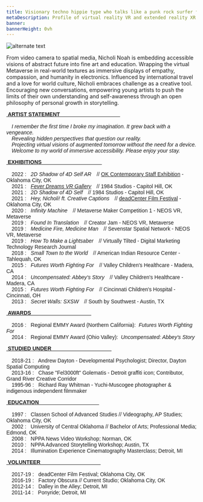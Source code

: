 ```yaml
---
title: Visionary techno hippie type who talks like a punk rock surfer from Oklahoma City
metaDescription: Profile of virtual reality VR and extended reality XR film video production artist
banner:
bannerHeight: 0vh
---
```


<div class="row">
  <div class="col-md-12">
    <img src="https://lh3.googleusercontent.com/-9X_0qe5RlyKshKh3J-xWaMaadMhxRm-1Lctj82IGVeVZ8rs8DLMznzbpfguJLmmXkb-ZQCm8V7NbgQG2FOcGlBT6F1FyyCqx0jgOeh5edZpUlreZpQTkweH2sv4BilzLNRIOHGQyA=w2400" alt="alternate text">
  </div>
</div>




From video camera to spatial media, Nicholi Noah is embedding accessible visions of abstract future into fine art and education. Wrapping the virtual Metaverse in real-world textures as immersive displays of empathy, compassion, and humanity in electronics. Influenced by international travel and a love for world culture, Nicholi embraces challenge as a creative tool. Encouraging new conversations, empowering young artists to push the limits of their own understanding and self-awareness through an open philosophy of personal growth in storytelling.

<div class="row">
  <div class="col-md-12">
    <p style="font-family:arial"><b><u>&nbsp;ARTIST STATEMENT &nbsp;&nbsp;&nbsp;&nbsp;&nbsp;&nbsp;&nbsp;&nbsp;&nbsp;&nbsp;&nbsp;&nbsp;&nbsp;&nbsp;&nbsp;&nbsp;&nbsp;&nbsp;&nbsp;&nbsp;&nbsp;&nbsp;&nbsp;&nbsp;&nbsp;&nbsp;&nbsp;&nbsp;&nbsp;&nbsp;&nbsp;&nbsp;&nbsp;&nbsp;&nbsp;&nbsp;&nbsp;&nbsp;&nbsp;&nbsp;</u></b></br><br>
    &emsp;<i>I remember the first time I broke my imagination. It grew back with a vengeance.</br>
    &emsp;Revealing hidden perspectives that question our reality.</br>
    &emsp;Projecting virtual visions of augmented tomorrow without the need for a device.</br>
    &emsp;Welcome to my world of immersive accessibility. Please enjoy your stay.</i></p>
  </div>
</div>

<div class="row">
  <div class="col-md-12">
    <p style="font-family:arial"><b><u>&nbsp;EXHIBITIONS &nbsp;&nbsp;&nbsp;&nbsp;&nbsp;&nbsp;&nbsp;&nbsp;&nbsp;&nbsp;&nbsp;&nbsp;&nbsp;&nbsp;&nbsp;&nbsp;&nbsp;&nbsp;&nbsp;&nbsp;&nbsp;&nbsp;&nbsp;&nbsp;&nbsp;&nbsp;&nbsp;&nbsp;&nbsp;&nbsp;&nbsp;&nbsp;&nbsp;&nbsp;&nbsp;&nbsp;&nbsp;&nbsp;&nbsp;&nbsp;</u></b></br></br>
    &emsp;2022 : &nbsp; <i>2D Shadow of 4D Self AR</i>&emsp;// <a href="https://www.mutualart.com/Exhibition/art_work_2022--The-Oklahoma-Contemporary/7F63C89433B1D706" target="_blank">OK Contemporary Staff Exhibition</a> - Oklahoma City, OK</br>
    &emsp;2021 : &nbsp; <i><a href="https://www.kosu.org/community-calendar/event/fever-dreams-the-remedy-to-your-reality" target="_blank">Fever Dreams VR Gallery</a></i>&emsp;// 1984 Studios - Capitol Hill, OK</br>
    &emsp;2021 : &nbsp; <i>2D Shadow of 4D Self</i>&emsp;// 1984 Studios - Capitol Hill, OK</br>
	&emsp;2021 : &nbsp; <i>Hey, Nicholi! ft. Creative Captions</i>&emsp;// <a href="https://deadcenterff2021.eventive.org/films/60a67d0d2c68fa0029899160" target="_blank">deadCenter Film Festival</a> - Oklahoma City, OK</br>
	&emsp;2020 : &nbsp; <i>Infinity Machine</i>&emsp;// Metaverse Maker Competition 1 - NEOS VR, Metaverse</br>
	&emsp;2019 : &nbsp; <i>Found In Translation</i>&emsp;// Creator Jam - NEOS VR, Metaverse</br>
	&emsp;2019 : &nbsp; <i>Medicine Fire, Medicine Man</i>&emsp;// Sevenstar Spatial Network - NEOS VR, Metaverse</br>
	&emsp;2019 : &nbsp; <i>How To Make a Lightsaber</i>&emsp;// Virtually Tilted - Digital Marketing Technology Research Journal</br>
	&emsp;2018 : &nbsp; <i>Small Town to the World</i>&emsp;// American Indian Resource Center - Tahlequah, OK</br>
	&emsp;2015 : &nbsp; <i>Futures Worth Fighting For</i>&emsp;// Valley Children's Healthcare - Madera, CA</br>
	&emsp;2014 : &nbsp; <i>Uncompensated: Abbey's Story</i>&emsp;// Valley Children's Healthcare - Madera, CA</br>
	&emsp;2015 : &nbsp; <i>Futures Worth Fighting For</i>&emsp;// Cincinnati Children's Hospital - Cincinnati, OH</br>
	&emsp;2013 : &nbsp; <i>Secret Walls: SXSW</i>&emsp;// South by Southwest - Austin, TX</br></p>
  </div>
</div>

<div class="row">
  <div class="col-md-12">
    <p style="font-family:arial"><b><u>&nbsp;AWARDS &nbsp;&nbsp;&nbsp;&nbsp;&nbsp;&nbsp;&nbsp;&nbsp;&nbsp;&nbsp;&nbsp;&nbsp;&nbsp;&nbsp;&nbsp;&nbsp;&nbsp;&nbsp;&nbsp;&nbsp;&nbsp;&nbsp;&nbsp;&nbsp;&nbsp;&nbsp;&nbsp;&nbsp;&nbsp;&nbsp;&nbsp;&nbsp;&nbsp;&nbsp;&nbsp;&nbsp;&nbsp;&nbsp;&nbsp;&nbsp;</u></b></br></br>
	&emsp;2016 : &nbsp; Regional EMMY Award (Northern California):&nbsp;&nbsp;<i>Futures Worth Fighting For</i></br>
	&emsp;2014 : &nbsp; Regional EMMY Award (Ohio Valley):&nbsp;&nbsp;<i>Uncompensated: Abbey's Story</i></br>
	</div>
</div>

<div class="row">
  <div class="col-md-12">
    <p style="font-family:arial"><b><u>&nbsp;STUDIED UNDER &nbsp;&nbsp;&nbsp;&nbsp;&nbsp;&nbsp;&nbsp;&nbsp;&nbsp;&nbsp;&nbsp;&nbsp;&nbsp;&nbsp;&nbsp;&nbsp;&nbsp;&nbsp;&nbsp;&nbsp;&nbsp;&nbsp;&nbsp;&nbsp;&nbsp;&nbsp;&nbsp;&nbsp;&nbsp;&nbsp;&nbsp;&nbsp;&nbsp;&nbsp;&nbsp;&nbsp;&nbsp;&nbsp;&nbsp;&nbsp;</u></b></br></br>
	&emsp;2018-21 : &nbsp; Andrew Dayton - Developmental Psychologist; Director, Dayton Spatial Computing</br>
	&emsp;2013-16 : &nbsp; Chase "Fel3000ft" Golematis - Detroit graffiti icon; Contributor, Grand River Creative Corridor</br>
	&emsp;1995-96 : &nbsp; Richard Ray Whitman - Yuchi-Muscogee photographer & indigenous independent filmmaker</br>
	</div>
</div>

<div class="row">
  <div class="col-md-12">
    <p style="font-family:arial"><b><u>&nbsp;EDUCATION &nbsp;&nbsp;&nbsp;&nbsp;&nbsp;&nbsp;&nbsp;&nbsp;&nbsp;&nbsp;&nbsp;&nbsp;&nbsp;&nbsp;&nbsp;&nbsp;&nbsp;&nbsp;&nbsp;&nbsp;&nbsp;&nbsp;&nbsp;&nbsp;&nbsp;&nbsp;&nbsp;&nbsp;&nbsp;&nbsp;&nbsp;&nbsp;&nbsp;&nbsp;&nbsp;&nbsp;&nbsp;&nbsp;&nbsp;&nbsp;</u></b></br></br>
	&emsp;1997 : &nbsp; Classen School of Advanced Studies // Videography, AP Studies; Oklahoma City, OK</br>
	&emsp;2002 : &nbsp; University of Central Oklahoma // Bachelor of Arts; Professional Media; Edmond, OK</br>
	&emsp;2008 : &nbsp; NPPA News Video Workshop; Norman, OK</br>
	&emsp;2010 : &nbsp; NPPA Advanced Storytelling Workshop; Austin, TX</br>
	&emsp;2014 : &nbsp; Illumination Experience Cinematography Masterclass; Detroit, MI</br>
	</div>
</div>

<div class="row">
  <div class="col-md-12">
    <p style="font-family:arial"><b><u>&nbsp;VOLUNTEER &nbsp;&nbsp;&nbsp;&nbsp;&nbsp;&nbsp;&nbsp;&nbsp;&nbsp;&nbsp;&nbsp;&nbsp;&nbsp;&nbsp;&nbsp;&nbsp;&nbsp;&nbsp;&nbsp;&nbsp;&nbsp;&nbsp;&nbsp;&nbsp;&nbsp;&nbsp;&nbsp;&nbsp;&nbsp;&nbsp;&nbsp;&nbsp;&nbsp;&nbsp;&nbsp;&nbsp;&nbsp;&nbsp;&nbsp;&nbsp;</u></b></br></br>
	&emsp;2017-19 : &nbsp; deadCenter Film Festival; Oklahoma City, OK</br>
	&emsp;2016-19 : &nbsp; Factory Obscura // Current Studio; Oklahoma City, OK</br>
	&emsp;2012-14 : &nbsp; Dalley in the Alley; Detroit, MI</br>
	&emsp;2011-14 : &nbsp; Ponyride; Detroit, MI</br>
	</div>
</div>


<!-- ### [Click here to DOWNLOAD MY RESUME](/NicholiNoah_resume23.pdf) -->

